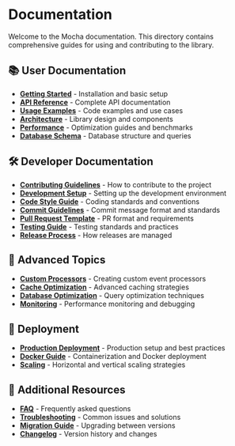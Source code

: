 # Documentation

Welcome to the Mocha documentation. This directory contains comprehensive guides for using and contributing to the library.

## 📚 User Documentation

- **[Getting Started](./getting-started.md)** - Installation and basic setup
- **[API Reference](./api-reference.md)** - Complete API documentation
- **[Usage Examples](./examples.md)** - Code examples and use cases
- **[Architecture](./architecture.md)** - Library design and components
- **[Performance](./performance.md)** - Optimization guides and benchmarks
- **[Database Schema](./database-schema.md)** - Database structure and queries

## 🛠️ Developer Documentation

- **[Contributing Guidelines](./contributing.md)** - How to contribute to the project
- **[Development Setup](./development.md)** - Setting up the development environment
- **[Code Style Guide](./code-style.md)** - Coding standards and conventions
- **[Commit Guidelines](./commit-guidelines.md)** - Commit message format and standards
- **[Pull Request Template](./pull-request-template.md)** - PR format and requirements
- **[Testing Guide](./testing.md)** - Testing standards and practices
- **[Release Process](./release-process.md)** - How releases are managed

## 🔧 Advanced Topics

- **[Custom Processors](./custom-processors.md)** - Creating custom event processors
- **[Cache Optimization](./cache-optimization.md)** - Advanced caching strategies
- **[Database Optimization](./database-optimization.md)** - Query optimization techniques
- **[Monitoring](./monitoring.md)** - Performance monitoring and debugging

## 🚀 Deployment

- **[Production Deployment](./deployment.md)** - Production setup and best practices
- **[Docker Guide](./docker.md)** - Containerization and Docker deployment
- **[Scaling](./scaling.md)** - Horizontal and vertical scaling strategies

## 📖 Additional Resources

- **[FAQ](./faq.md)** - Frequently asked questions
- **[Troubleshooting](./troubleshooting.md)** - Common issues and solutions
- **[Migration Guide](./migration.md)** - Upgrading between versions
- **[Changelog](../CHANGELOG.md)** - Version history and changes
